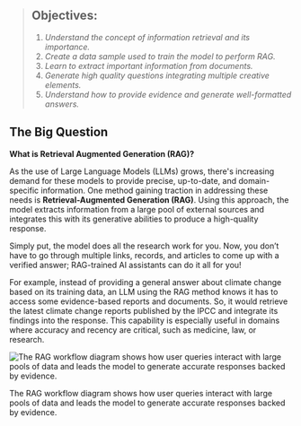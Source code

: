> ## Objectives:
> 1) *Understand the concept of information retrieval and its importance.*
> 2) *Create a data sample used to train the model to perform RAG.*
> 3) *Learn to extract important information from documents.*
> 4) *Generate high quality questions integrating multiple creative elements.*
> 5) *Understand how to provide evidence and generate well-formatted answers.*

## The Big Question

**What is Retrieval Augmented Generation (RAG)?**

As the use of Large Language Models (LLMs) grows, there's increasing demand for these models to provide precise, up-to-date, and domain-specific information. One method gaining traction in addressing these needs is **Retrieval-Augmented Generation (RAG)**. Using this approach, the model extracts information from a large pool of external sources and integrates this with its generative abilities to produce a high-quality response.

Simply put, the model does all the research work for you. Now, you don’t have to go through multiple links, records, and articles to come up with a verified answer; RAG-trained AI assistants can do it all for you!

For example, instead of providing a general answer about climate change based on its training data, an LLM using the RAG method knows it has to access some evidence-based reports and documents. So, it would retrieve the latest climate change reports published by the IPCC and integrate its findings into the response. This capability is especially useful in domains where accuracy and recency are critical, such as medicine, law, or research.

![The RAG workflow diagram shows how user queries interact with large pools of data and leads the model to generate accurate responses backed by evidence.](https://www.notion.so/soulhq-ai/RAG-Internal-Training-1932951e2f4c802190c3f1e00cbf9719?pvs=4#1932951e2f4c81b69b4bdd154926160f)

The RAG workflow diagram shows how user queries interact with large pools of data and leads the model to generate accurate responses backed by evidence.